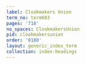 ```yaml
---
label: Cloakmakers Union
term_no: term603
pages: '718'
no_spaces: CloakmakersUnion
pid: cloakmakersunion
order: '0180'
layout: generic_index_term
collection: index-headings
---
```


